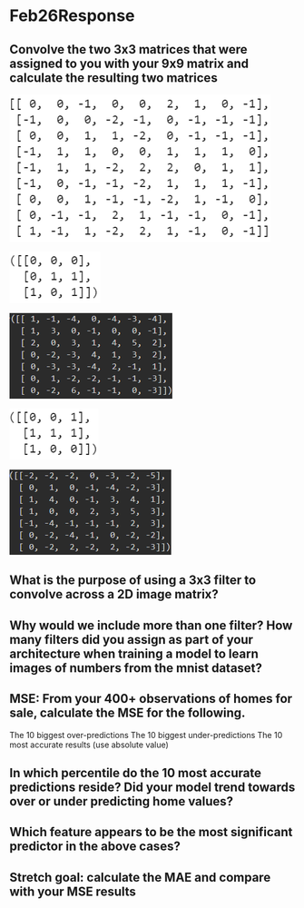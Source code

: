 # Feb26Response

## Convolve the two 3x3 matrices that were assigned to you with your 9x9 matrix and calculate the resulting two matrices

![OriginalMatrix](originalmatrix.PNG)


![Kernel1](kernel1.PNG)

![Kernel1_Output](kernel1output.PNG)



![Kernel2](kernel2.PNG)

![Kernel2_Output](kernel2output.PNG)



## What is the purpose of using a 3x3 filter to convolve across a 2D image matrix?

## Why would we include more than one filter? How many filters did you assign as part of your architecture when training a model to learn images of numbers from the mnist dataset?



## MSE: From your 400+ observations of homes for sale, calculate the MSE for the following.
The 10 biggest over-predictions
The 10 biggest under-predictions
The 10 most accurate results (use absolute value)


## In which percentile do the 10 most accurate predictions reside? Did your model trend towards over or under predicting home values?
## Which feature appears to be the most significant predictor in the above cases?
## Stretch goal: calculate the MAE and compare with your MSE results
